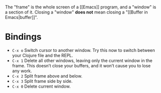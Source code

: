 The "frame" is the whole screen of a [[Emacs]] program, and a "window" is a section of it. Closing a "window" **does not** mean closing a "[[Buffer in Emacs|buffer]]".

# Bindings

- `C-x o`	Switch cursor to another window. Try this now to switch between your Clojure file and the REPL.
- `C-x 1`	Delete all other windows, leaving only the current window in the frame. This doesn’t close your buffers, and it won’t cause you to lose any work.
- `C-x 2`	Split frame above and below.
- `C-x 3`	Split frame side by side.
- `C-x 0`	Delete current window.